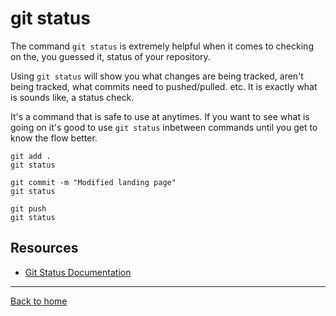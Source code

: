 # git status 

The command `git status` is extremely helpful when it comes to checking on the, you guessed it, status of your repository.

Using `git status` will show you what changes are being tracked, aren't being tracked, what commits need to pushed/pulled. etc. It is exactly what is sounds like, a status check.

It's a command that is safe to use at anytimes. If you want to see what is going on it's good to use `git status` inbetween commands until you get to know the flow better.

```
git add .
git status

git commit -m "Modified landing page"
git status

git push 
git status
```

## Resources

- [Git Status Documentation](https://git-scm.com/docs/git-status)

---

[Back to home](../README.md)